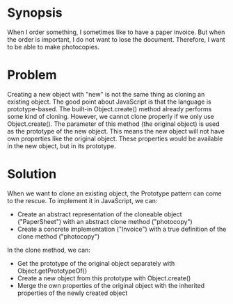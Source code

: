 # Synopsis

When I order something, I sometimes like to have a paper invoice.
But when the order is important, I do not want to lose the document.
Therefore, I want to be able to make photocopies.

# Problem

Creating a new object with "new" is not the same thing as cloning an existing object.
The good point about JavaScript is that the language is prototype-based.
The built-in Object.create() method already performs some kind of cloning.
However, we cannot clone properly if we only use Object.create().
The parameter of this method (the original object) is used as the prototype of the new object.
This means the new object will not have own properties like the original object.
These properties would be available in the new object, but in its prototype.

# Solution

When we want to clone an existing object, the Prototype pattern can come to the rescue.
To implement it in JavaScript, we can:

  * Create an abstract representation of the cloneable object ("PaperSheet") with an abstract clone method ("photocopy")
  * Create a concrete implementation ("Invoice") with a true definition of the clone method ("photocopy")

In the clone method, we can:

  * Get the prototype of the original object separately with Object.getPrototypeOf()
  * Create a new object from this prototype with Object.create()
  * Merge the own properties of the original object with the inherited properties of the newly created object
